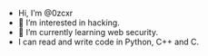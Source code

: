 - Hi, I’m @0zcxr
- 👀 I’m interested in hacking.
- 🌱 I’m currently learning web security.
- I can read and write code in Python, C++ and C.
